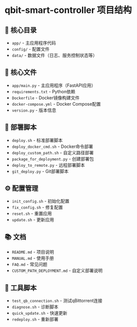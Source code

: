 # qbit-smart-controller 项目结构

## 📁 核心目录
- `app/` - 主应用程序代码
- `config/` - 配置文件
- `data/` - 数据文件（日志、服务控制状态等）

## 📄 核心文件
- `app/main.py` - 主应用程序（FastAPI应用）
- `requirements.txt` - Python依赖
- `Dockerfile` - Docker镜像构建文件
- `docker-compose.yml` - Docker Compose配置
- `version.py` - 版本信息

## 🚀 部署脚本
- `deploy.sh` - 标准部署脚本
- `deploy_docker_cmd.sh` - Docker命令部署
- `deploy_custom_path.sh` - 自定义路径部署
- `package_for_deployment.py` - 创建部署包
- `deploy_to_remote.py` - 远程部署脚本
- `git_deploy.py` - Git部署脚本

## ⚙️ 配置管理
- `init_config.sh` - 初始化配置
- `fix_config.sh` - 修复配置
- `reset.sh` - 重置应用
- `update.sh` - 更新应用

## 📚 文档
- `README.md` - 项目说明
- `MANUAL.md` - 使用手册
- `FAQ.md` - 常见问题
- `CUSTOM_PATH_DEPLOYMENT.md` - 自定义部署说明

## 🔧 工具脚本
- `test_qb_connection.sh` - 测试qBittorrent连接
- `diagnose.sh` - 诊断脚本
- `quick_update.sh` - 快速更新
- `redeploy.sh` - 重新部署
